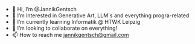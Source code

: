 - 👋 Hi, I’m @JannikGentsch
- 👀 I’m interested in Generative Art, LLM´s and everything progra-related
- 🌱 I’m currently learning Informatik @ HTWK Leipzig
- 💞️ I’m looking to collaborate on everything!
- 📫 How to reach me jannikgentsch@gmail.com

<!---
JannikGentsch/JannikGentsch is a ✨ special ✨ repository because its `README.md` (this file) appears on your GitHub profile.
You can click the Preview link to take a look at your changes.
--->
